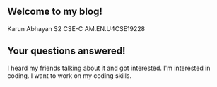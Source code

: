 ## Welcome to my blog!
Karun Abhayan
S2 CSE-C
AM.EN.U4CSE19228
## Your questions answered!
I heard my friends talking about it and got interested.
I'm interested in coding.
I want to work on my coding skills.
